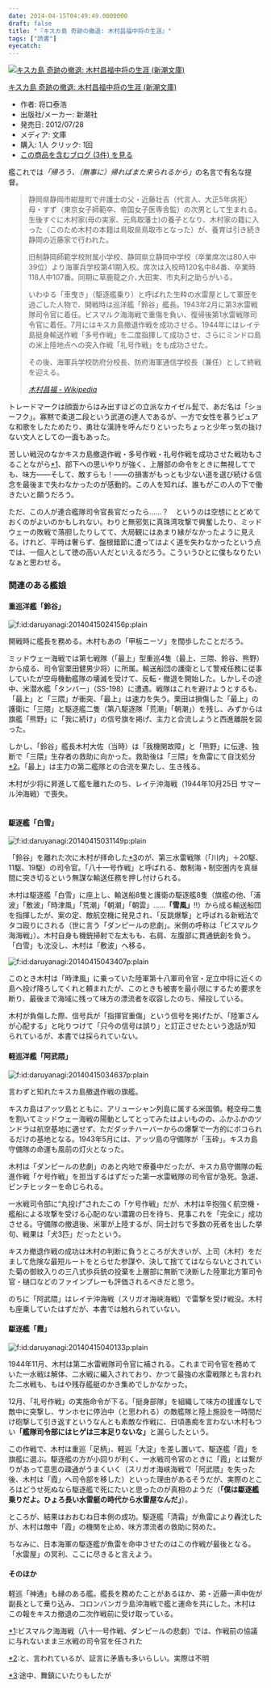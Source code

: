 ```yaml
---
date: 2014-04-15T04:49:49.0000000
draft: false
title: "『キスカ島 奇跡の撤退: 木村昌福中将の生涯』"
tags: ["読書"]
eyecatch: 
---
```

<p><div class="hatena-asin-detail"><a href="http://www.amazon.co.jp/exec/obidos/ASIN/4101384118/bestylesnet-22/"><img src="http://ecx.images-amazon.com/images/I/51LFxFQ9xcL._SL160_.jpg" class="hatena-asin-detail-image" alt="キスカ島 奇跡の撤退: 木村昌福中将の生涯 (新潮文庫)" title="キスカ島 奇跡の撤退: 木村昌福中将の生涯 (新潮文庫)"></a><div class="hatena-asin-detail-info"><p class="hatena-asin-detail-title"><a href="http://www.amazon.co.jp/exec/obidos/ASIN/4101384118/bestylesnet-22/">キスカ島 奇跡の撤退: 木村昌福中将の生涯 (新潮文庫)</a></p><ul><li><span class="hatena-asin-detail-label">作者:</span> 将口泰浩</li><li><span class="hatena-asin-detail-label">出版社/メーカー:</span> 新潮社</li><li><span class="hatena-asin-detail-label">発売日:</span> 2012/07/28</li><li><span class="hatena-asin-detail-label">メディア:</span> 文庫</li><li><span class="hatena-asin-detail-label">購入</span>: 1人 <span class="hatena-asin-detail-label">クリック</span>: 1回</li><li><a href="http://d.hatena.ne.jp/asin/4101384118/bestylesnet-22" target="_blank">この商品を含むブログ (3件) を見る</a></li></ul></div><div class="hatena-asin-detail-foot"></div></div></p><p>艦これでは<i>「帰ろう、（無事に）帰ればまた来られるから」</i>の名言で有名な提督。</p>

<blockquote cite="http://ja.wikipedia.org/wiki/%E6%9C%A8%E6%9D%91%E6%98%8C%E7%A6%8F">
<p>静岡県静岡市紺屋町で弁護士の父・近藤壮吉（代言人、大正5年病死）母・すず（東京女子師範卒、帝国女子医専舎監）の次男として生まれる。生後すぐに木村家(母の実家、元鳥取藩士)の養子となり、木村家の籍に入った（このため木村の本籍は鳥取県鳥取市となった）が、養育は引き続き静岡の近藤家で行われた。</p><p>旧制静岡師範学校附属小学校、静岡県立静岡中学校（卒業席次は80人中39位）より海軍兵学校第41期入校。席次は入校時120名中84番、卒業時118人中107番。同期に草鹿龍之介､大田実、市丸利之助らがいる。</p><p>いわゆる「車曳き」（駆逐艦乗り）と呼ばれた生粋の水雷屋として軍歴を過ごした人物で、開戦時は巡洋艦「鈴谷」艦長。1943年2月に第3水雷戦隊司令官に着任。ビスマルク海海戦で重傷を負い、復帰後第1水雷戦隊司令官に着任。7月にはキスカ島撤退作戦を成功させる。1944年にはレイテ島挺身輸送作戦「多号作戦」を二度指揮して成功させ、さらにミンドロ島の米上陸地点への突入作戦「礼号作戦」をも成功させた。</p><p>その後、海軍兵学校防府分校長、防府海軍通信学校長（兼任）として終戦を迎える。</p>

<cite><a href="http://ja.wikipedia.org/wiki/%E6%9C%A8%E6%9D%91%E6%98%8C%E7%A6%8F">&#x6728;&#x6751;&#x660C;&#x798F; - Wikipedia</a></cite>
</blockquote>
<p>トレードマークは顔面からはみ出すほどの立派なカイゼル髭で、あだ名は「ショーフク」。寡黙で柔道二段という武道の達人であるが、一方で女性を慕うピュアな和歌をしたためたり、勇壮な漢詩を呼んだりといったちょっと少年っ気の抜けない文人としての一面もあった。</p><p>苦しい戦況のなかキスカ島撤退作戦・多号作戦・礼号作戦を成功させた戦功もさることながら<a href="#f1" name="fn1" title="ビスマルク海海戦（八十一号作戦、ダンピールの悲劇）では、作戦前の協議に与れないまま三水戦の司令官を任された">*1</a>、部下への思いやりが強く、上層部の命令をときに無視してでも、味方――そして、敵すらも！――の損害がもっとも少ない道を選び続ける信念を最後まで失わなかったのが感動的。この人を知れば、誰もがこの人の下で働きたいと願うだろう。</p><p>ただ、この人が連合艦隊司令官長官だったら……？　というのは空想にとどめておくのがよいのかもしれない。わりと無邪気に真珠湾攻撃で興奮したり、ミッドウェーの敗戦で落胆したりしてて、大局観にはあまり縁がなかったように見える。けれど、平時は奢らず、盤根錯節に遭ってはよく道を失わなかったという点では、一個人として徳の高い人だといえるだろう。こういうひとに僕もなりたいなぁと思わせる。</p>

<div class="section">
<h3>関連のある艦娘</h3>

<div class="section">
<h4>重巡洋艦「鈴谷」</h4>
<p><span itemscope itemtype="http://schema.org/Photograph"><img src="20140415024156.png" alt="f:id:daruyanagi:20140415024156p:plain" title="f:id:daruyanagi:20140415024156p:plain" class="hatena-fotolife" itemprop="image"></span></p><p>開戦時に艦長を務める。木村もあの「甲板ニーソ」を闊歩したことだろう。</p><p>ミッドウェー海戦では第七戦隊（「最上」型重巡4隻（最上、三隈、鈴谷、熊野）から成る、司令官栗田健男少将）に所属。輸送船団の護衛として警戒任務に従事していたが空母機動艦隊の壊滅を受けて、反転・撤退を開始した。しかしその途中、米潜水艦「タンバー」（SS-198）に遭遇。戦隊はこれを避けようとするも、「最上」と「三隈」が衝突、「最上」は速力を失う。栗田は損傷した「最上」の護衛に「三隈」と駆逐艦二隻（第八駆逐隊「荒潮」「朝潮」）を残し、みずからは旗艦「熊野」に「我に続け」の信号旗を掲げ、主力と合流しようと西進離脱を図った。</p><p>しかし、「鈴谷」艦長木村大佐（当時）は「我機関故障」と「熊野」に伝達、独断で「三隈」生存者の救助に向かった。救助後は「三隈」を魚雷にて自沈処分<a href="#f2" name="fn2" title="と、言われているが、証言に矛盾も多いらしい。実際は不明">*2</a>。「最上」は主力の第二艦隊との合流を果たし、生き残る。</p><p>木村が少将に昇進して艦を離れたのち、レイテ沖海戦（1944年10月25日 サマール沖海戦）で喪失。<br />
<br />
</p>

</div>
<div class="section">
<h4>駆逐艦「白雪」</h4>
<p><span itemscope itemtype="http://schema.org/Photograph"><img src="20140415031149.png" alt="f:id:daruyanagi:20140415031149p:plain" title="f:id:daruyanagi:20140415031149p:plain" class="hatena-fotolife" itemprop="image"></span></p><p>「鈴谷」を離れた次に木村が拝命した<a href="#f3" name="fn3" title="途中、舞鎮にいたりもしたが">*3</a>のが、第三水雷戦隊（「川内」＋20駆、11駆、19駆）の司令官。「八十一号作戦」と呼ばれる、敵制海・制空圏内を真昼間に突き切るという無謀な輸送任務を押し付けられる。</p><p>木村は駆逐艦「白雪」に座上し、輸送船8隻と護衛の駆逐艦8隻（旗艦の他、「浦波」「敷波」「時津風」「荒潮」「朝潮」「朝雲」……<b>「雪風」</b>!!）から成る輸送船団を指揮したが、案の定、敵航空機に発見され、「反跳爆撃」と呼ばれる新戦法でタコ殴りにされる（世に言う「ダンピールの悲劇」。米側の呼称は「ビスマルク海海戦」）。木村自身も機銃掃射で左太もも、右肩、左腹部に貫通銃創を負う。「白雪」も沈没し、木村は「敷波」へ移る。</p><p><span itemscope itemtype="http://schema.org/Photograph"><img src="20140415043407.png" alt="f:id:daruyanagi:20140415043407p:plain" title="f:id:daruyanagi:20140415043407p:plain" class="hatena-fotolife" itemprop="image"></span></p><p>このとき木村は「時津風」に乗っていた陸軍第十八軍司令官・足立中将に近くの島へ投げ降ろしてくれと頼まれたが、このときも被害を最小限にするため要求を断り、最後まで海域に残って味方の漂流者を収容したのち、帰投している。</p><p>木村が負傷した際、信号兵が「指揮官重傷」という信号を掲げたが、「陸軍さんが心配する」と叱りつけて「只今の信号は誤り」と訂正させたという逸話が知られているが、本書では採られていない。</p>

</div>
<div class="section">
<h4>軽巡洋艦「阿武隈」</h4>
<p><span itemscope itemtype="http://schema.org/Photograph"><img src="20140415034637.png" alt="f:id:daruyanagi:20140415034637p:plain" title="f:id:daruyanagi:20140415034637p:plain" class="hatena-fotolife" itemprop="image"></span></p><p>言わずと知れたキスカ島撤退作戦の旗艦。</p><p>キスカ島はアッツ島とともに、アリューシャン列島に属する米国領。軽空母二隻を割いてミッドウェー海戦の陽動としてとってみたはよいものの、ふかふかのツンドラは航空基地に適せず、ただダッチハーバーからの爆撃で一方的にボコられるだけの基地となる。1943年5月には、アッツ島の守備隊が「玉砕」。キスカ島守備隊の命運も風前の灯火となった。</p><p>木村は「ダンピールの悲劇」のあと内地で療養中だったが、キスカ島守備隊の転進作戦「ケ号作戦」を担当するはずだった第一水雷戦隊の司令官が急死。急遽、ピンチヒッターを命じられる。</p><p>一水戦司令部に“丸投げ”されたこの「ケ号作戦」だが、木村は辛抱強く航空機・艦船による攻撃を受ける心配のない濃霧の日を待ち、見事これを「完全に」成功させる。守備隊の撤退後、米軍が上陸するが、同士討ちで多数の死者を出した挙句、戦果は「犬3匹」だったという。</p><p>キスカ撤退作戦の成功は木村の判断に負うところが大きいが、上司（木村）をだまして危険な最短ルートをとらせた参謀や、決して捨ててはならないとされていた菊の御紋入りの三八式歩兵銃の投棄を上層部に無断で決断した陸軍北方軍司令官・樋口などのファインプレーも評価されるべきだと思う。</p><p>のちに「阿武隈」はレイテ沖海戦（スリガオ海峡海戦）で雷撃を受け戦没。木村も座乗していたはずだが、本書では触れられていない。</p>

</div>
<div class="section">
<h4>駆逐艦「霞」</h4>
<p><span itemscope itemtype="http://schema.org/Photograph"><img src="20140415040133.png" alt="f:id:daruyanagi:20140415040133p:plain" title="f:id:daruyanagi:20140415040133p:plain" class="hatena-fotolife" itemprop="image"></span></p><p>1944年11月、木村は第二水雷戦隊司令官に補される。これまで司令官を務めていた一水戦は解体、二水戦に編入されており、かつて最強の水雷戦隊とも言われた二水戦も、もはや残存艦艇のかき集めでしかなかった。</p><p>12月、「礼号作戦」の実施命令が下る。「挺身部隊」を組織して味方の援護なしで敵中に突撃し、サンホセに停泊中（と思われる）の敵艦隊と陸上施設を一時間だけ砲撃して引き返すというなんとも素敵な作戦に、日頃愚痴を言わない木村もつい<b>「艦隊司令部にはヒゲは三本足りないな」</b>と漏らしたという。</p><p>この作戦で、木村は重巡「足柄」、軽巡「大淀」を差し置いて、駆逐艦「霞」を旗艦に選ぶ。駆逐艦の方が小回りが利く、一水戦司令官のときに「霞」とは繋がりがあって意思の疎通がうまくいく（スリガオ海峡海戦で「阿武隈」を失った後、木村は「霞」へ司令部を移した）といった理由があるそうだが、実際のところはどうせ死ぬなら駆逐艦で死にたいと思ったのが真相のようだ（<b>「僕は駆逐艦乗りだよ。ひょろ長い水雷艇の時代から水雷屋なんだ」</b>）。</p><p>ところが、結果はおおむね日本側の成功。駆逐艦「清霜」が魚雷により轟沈したが、木村は敵中「霞」の機関を止め、味方漂流者の救助に努めた。</p><p>ちなみに、日本海軍の駆逐艦が魚雷を命中させたのはこの作戦が最後となる。「水雷屋」の冥利、ここに尽きると言えよう。</p>

</div>
<div class="section">
<h4>そのほか</h4>
<p>軽巡「神通」も縁のある艦。艦長を務めたことがあるほか、弟・近藤一声中佐が副長として乗り込み、コロンバンガラ島沖海戦で艦と運命を共にした。木村はこの報をキスカ撤退の二次作戦前に受け取っている。</p>

</div>
</div><div class="footnote">
<p class="footnote"><a href="#fn1" name="f1" class="footnote-number">*1</a><span class="footnote-delimiter">:</span><span class="footnote-text">ビスマルク海海戦（八十一号作戦、ダンピールの悲劇）では、作戦前の協議に与れないまま三水戦の司令官を任された</span></p>
<p class="footnote"><a href="#fn2" name="f2" class="footnote-number">*2</a><span class="footnote-delimiter">:</span><span class="footnote-text">と、言われているが、証言に矛盾も多いらしい。実際は不明</span></p>
<p class="footnote"><a href="#fn3" name="f3" class="footnote-number">*3</a><span class="footnote-delimiter">:</span><span class="footnote-text">途中、舞鎮にいたりもしたが</span></p>
</div>